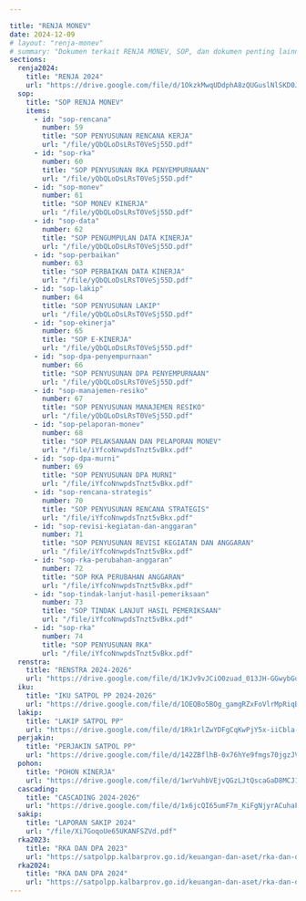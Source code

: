```yaml
---

title: "RENJA MONEV"
date: 2024-12-09
# layout: "renja-monev"
# summary: "Dokumen terkait RENJA MONEV, SOP, dan dokumen penting lainnya."
sections:
  renja2024:
    title: "RENJA 2024"
    url: "https://drive.google.com/file/d/1OkzkMwqUDdphA8zQUGuslNlSKD0JzOdw/preview"
  sop:
    title: "SOP RENJA MONEV"
    items:
      - id: "sop-rencana"
        number: 59
        title: "SOP PENYUSUNAN RENCANA KERJA"
        url: "/file/yQbQLoDsLRsT0VeSj55D.pdf"
      - id: "sop-rka"
        number: 60
        title: "SOP PENYUSUNAN RKA PENYEMPURNAAN" 
        url: "/file/yQbQLoDsLRsT0VeSj55D.pdf"
      - id: "sop-monev"
        number: 61
        title: "SOP MONEV KINERJA"
        url: "/file/yQbQLoDsLRsT0VeSj55D.pdf"
      - id: "sop-data"
        number: 62
        title: "SOP PENGUMPULAN DATA KINERJA"
        url: "/file/yQbQLoDsLRsT0VeSj55D.pdf"
      - id: "sop-perbaikan"
        number: 63
        title: "SOP PERBAIKAN DATA KINERJA"
        url: "/file/yQbQLoDsLRsT0VeSj55D.pdf"
      - id: "sop-lakip"
        number: 64
        title: "SOP PENYUSUNAN LAKIP"
        url: "/file/yQbQLoDsLRsT0VeSj55D.pdf"
      - id: "sop-ekinerja"
        number: 65
        title: "SOP E-KINERJA"
        url: "/file/yQbQLoDsLRsT0VeSj55D.pdf"
      - id: "sop-dpa-penyempurnaan"
        number: 66
        title: "SOP PENYUSUNAN DPA PENYEMPURNAAN"
        url: "/file/yQbQLoDsLRsT0VeSj55D.pdf"
      - id: "sop-manajemen-resiko"
        number: 67
        title: "SOP PENYUSUNAN MANAJEMEN RESIKO"
        url: "/file/yQbQLoDsLRsT0VeSj55D.pdf"
      - id: "sop-pelaporan-monev"
        number: 68
        title: "SOP PELAKSANAAN DAN PELAPORAN MONEV"
        url: "/file/iYfcoNnwpdsTnzt5vBkx.pdf"
      - id: "sop-dpa-murni"
        number: 69
        title: "SOP PENYUSUNAN DPA MURNI"
        url: "/file/iYfcoNnwpdsTnzt5vBkx.pdf"
      - id: "sop-rencana-strategis"
        number: 70
        title: "SOP PENYUSUNAN RENCANA STRATEGIS"
        url: "/file/iYfcoNnwpdsTnzt5vBkx.pdf"
      - id: "sop-revisi-kegiatan-dan-anggaran"
        number: 71
        title: "SOP PENYUSUNAN REVISI KEGIATAN DAN ANGGARAN"
        url: "/file/iYfcoNnwpdsTnzt5vBkx.pdf"
      - id: "sop-rka-perubahan-anggaran"
        number: 72
        title: "SOP RKA PERUBAHAN ANGGARAN"
        url: "/file/iYfcoNnwpdsTnzt5vBkx.pdf"
      - id: "sop-tindak-lanjut-hasil-pemeriksaan"
        number: 73
        title: "SOP TINDAK LANJUT HASIL PEMERIKSAAN"
        url: "/file/iYfcoNnwpdsTnzt5vBkx.pdf"
      - id: "sop-rka"
        number: 74
        title: "SOP PENYUSUNAN RKA"
        url: "/file/iYfcoNnwpdsTnzt5vBkx.pdf"
  renstra:
    title: "RENSTRA 2024-2026"
    url: "https://drive.google.com/file/d/1KJv9vJCiO0zuad_013JH-GGwybGqHy5V/preview"
  iku:
    title: "IKU SATPOL PP 2024-2026"
    url: "https://drive.google.com/file/d/1OEQBo5BOg_gamgRZxFoVlrMpRiqBHITJ/preview"
  lakip:
    title: "LAKIP SATPOL PP"
    url: "https://drive.google.com/file/d/1Rk1rlZwYDFgCqKwPjY5x-iiCbla-9CoO/preview"
  perjakin:
    title: "PERJAKIN SATPOL PP"
    url: "https://drive.google.com/file/d/142ZBflhB-0x76hYe9fmgs70jgzJV5XtV/preview"
  pohon:
    title: "POHON KINERJA"
    url: "https://drive.google.com/file/d/1wrVuhbVEjvQGzLJtQscaGaD8MCJ1zv_n/preview"
  cascading:
    title: "CASCADING 2024-2026"
    url: "https://drive.google.com/file/d/1x6jcQI65umF7m_KiFgNjyrACuhaFaoDY/preview"
  sakip:
    title: "LAPORAN SAKIP 2024"
    url: "/file/Xi7GoqoUe65UKANFSZVd.pdf"
  rka2023:
    title: "RKA DAN DPA 2023"
    url: "https://satpolpp.kalbarprov.go.id/keuangan-dan-aset/rka-dan-dpa-2023"
  rka2024:
    title: "RKA DAN DPA 2024"
    url: "https://satpolpp.kalbarprov.go.id/keuangan-dan-aset/rka-dan-dpa"
---
```

